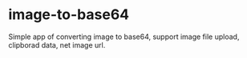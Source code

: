 # image-to-base64

Simple app of converting image to base64, support image file upload, clipborad data, net image url.
